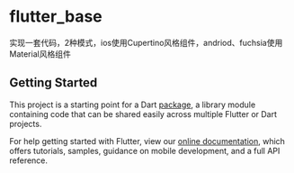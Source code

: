 # flutter_base

实现一套代码，2种模式，ios使用Cupertino风格组件，andriod、fuchsia使用Material风格组件

## Getting Started

This project is a starting point for a Dart
[package](https://flutter.io/developing-packages/),
a library module containing code that can be shared easily across
multiple Flutter or Dart projects.

For help getting started with Flutter, view our 
[online documentation](https://flutter.io/docs), which offers tutorials, 
samples, guidance on mobile development, and a full API reference.
